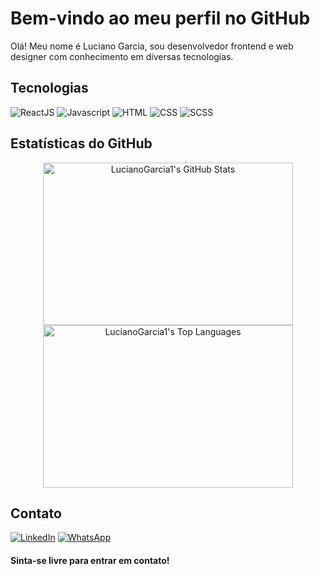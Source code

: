 # Bem-vindo ao meu perfil no GitHub

Olá! Meu nome é Luciano Garcia, sou desenvolvedor frontend e web designer com conhecimento em diversas tecnologias.

## Tecnologias

<div>
 <img src="https://img.shields.io/badge/-ReactJS-61DAFB?style=flat-square&logo=React&logoColor=white" alt="ReactJS"/>
 <img src="https://img.shields.io/badge/-Javascript-F7DF1E?style=flat-square&logo=Javascript&logoColor=white" alt="Javascript"/>
 <img src="https://img.shields.io/badge/-HTML-E34F26?style=flat-square&logo=HTML5&logoColor=white" alt="HTML"/>
 <img src="https://img.shields.io/badge/-CSS-1572B6?style=flat-square&logo=CSS3&logoColor=white" alt="CSS"/>
 <img src="https://img.shields.io/badge/-SCSS-CC6699?style=flat-square&logo=Sass&logoColor=white" alt="SCSS"/>
</div>

## Estatísticas do GitHub

<div align="center">
  <img src="https://github-readme-stats.vercel.app/api?username=LucianoGarcia1&show_icons=true&theme=dark&count_private=true" alt="LucianoGarcia1's GitHub Stats" width="400px" height="260px"/>
  <img src="https://github-readme-stats.vercel.app/api/top-langs/?username=LucianoGarcia1&layout=compact&theme=dark" alt="LucianoGarcia1's Top Languages" width="400px" height="260px" />
</div>

## Contato
<a href="https://www.linkedin.com/in/luciano-garcia-a6b0a2209/" target="_blank"><img src="https://img.shields.io/badge/LinkedIn-0077B5?style=flat-square&logo=linkedin&logoColor=white" alt="LinkedIn" /></a> 
<a href="https://api.whatsapp.com/send?phone=5521997963489" target="_blank"><img src="https://img.shields.io/badge/whatsapp-34af23?style=flat-square&logo=whatsapp&logoColor=white" alt="WhatsApp" /></a>
 
#### Sinta-se livre para entrar em contato!
